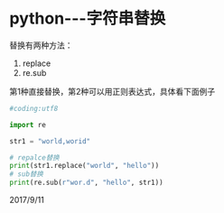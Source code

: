 # python---字符串替换

替换有两种方法：  
1. replace
2. re.sub

第1种直接替换，第2种可以用正则表达式，具体看下面例子  

```python
#coding:utf8

import re

str1 = "world,worid"

# repalce替换
print(str1.replace("world", "hello"))
# sub替换
print(re.sub(r"wor.d", "hello", str1))
```

2017/9/11  

